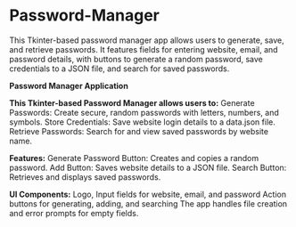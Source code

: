 # Password-Manager
This Tkinter-based password manager app allows users to generate, save, and retrieve passwords. It features fields for entering website, email, and password details, with buttons to generate a random password, save credentials to a JSON file, and search for saved passwords.

**Password Manager Application**

**This Tkinter-based Password Manager allows users to:**
Generate Passwords: Create secure, random passwords with letters, numbers, and symbols.
Store Credentials: Save website login details to a data.json file.
Retrieve Passwords: Search for and view saved passwords by website name.

**Features:**
Generate Password Button: Creates and copies a random password.
Add Button: Saves website details to a JSON file.
Search Button: Retrieves and displays saved passwords.

**UI Components:**
Logo, Input fields for website, email, and password
Action buttons for generating, adding, and searching
The app handles file creation and error prompts for empty fields.


